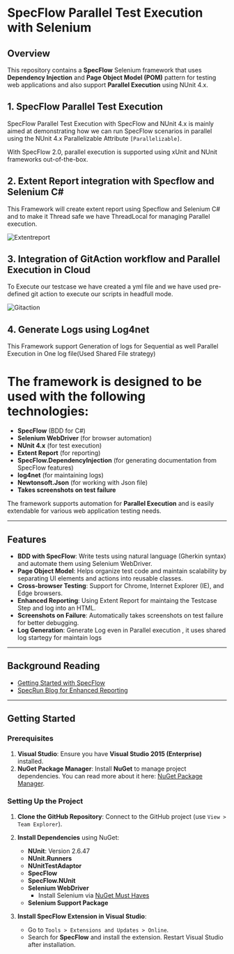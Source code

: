 # SpecFlow Parallel Test Execution with Selenium

## Overview

This repository contains a **SpecFlow** Selenium framework that uses **Dependency Injection** and **Page Object Model (POM)** pattern for testing web applications and also support **Parallel Execution**  using NUnit 4.x. 

## 1. SpecFlow Parallel Test Execution

SpecFlow Parallel Test Execution with SpecFlow and NUnit 4.x is mainly aimed at demonstrating how we can run SpecFlow scenarios in parallel using the NUnit 4.x Parallelizable Attribute `[Parallelizable]`.

With SpecFlow 2.0, parallel execution is supported using xUnit and NUnit frameworks out-of-the-box.

## 2. Extent Report integration with Specflow and Selenium C#

This Framework will create extent report using Specflow and Selenium C# and to make it Thread safe we have ThreadLocal for managing Parallel execution.

![Extentreport](https://github.com/user-attachments/assets/ce852d69-70e2-4dd9-bff5-4913243aecc7)

## 3. Integration of GitAction workflow and Parallel Execution in Cloud 

To Execute our testcase we have created a yml file and we have used pre-defined git action to execute our scripts in headfull mode.

![Gitaction](https://github.com/user-attachments/assets/e950586f-0304-43e4-8ab3-c36af155817e)

## 4. Generate Logs using Log4net

This Framework support Generation of logs for Sequential as well Parallel Execution in One log file(Used Shared File strategy)


# The framework is designed to be used with the following technologies:
- **SpecFlow** (BDD for C#)
- **Selenium WebDriver** (for browser automation)
- **NUnit 4.x** (for test execution)
- **Extent Report** (for reporting)
- **SpecFlow.DependencyInjection** (for generating documentation from SpecFlow features)
- **log4net** (for maintaining logs)
- **Newtonsoft.Json** (for working with Json file)
- **Takes screenshots on test failure**

The framework supports automation for **Parallel Execution** and is easily extendable for various web application testing needs.

---

## Features

- **BDD with SpecFlow**: Write tests using natural language (Gherkin syntax) and automate them using Selenium WebDriver.
- **Page Object Model**: Helps organize test code and maintain scalability by separating UI elements and actions into reusable classes.
- **Cross-browser Testing**: Support for Chrome, Internet Explorer (IE), and Edge browsers.
- **Enhanced Reporting**: Using Extent Report for maintaing the Testcase Step and log into an HTML.
- **Screenshots on Failure**: Automatically takes screenshots on test failure for better debugging.
- **Log Generation**: Generate Log even in Parallel execution , it uses shared log startegy for maintain logs

---

## Background Reading

- [Getting Started with SpecFlow](http://ralucasuditu-softwaretesting.blogspot.co.uk/2015/06/write-your-first-test-with-specflow-and.html?m=1)
- [SpecRun Blog for Enhanced Reporting](http://tech.opentable.co.uk/blog/2013/06/07/getting-started-with-specrun/)
  
---

## Getting Started

### Prerequisites

1. **Visual Studio**: Ensure you have **Visual Studio 2015 (Enterprise)** installed.
2. **NuGet Package Manager**: Install **NuGet** to manage project dependencies. You can read more about it here: [NuGet Package Manager](http://docs.nuget.org/consume/package-manager-dialog#managing-packages-for-the-solution).

### Setting Up the Project

1. **Clone the GitHub Repository**: Connect to the GitHub project (use `View > Team Explorer`).
2. **Install Dependencies** using NuGet:
   - **NUnit**: Version 2.6.47
   - **NUnit.Runners**
   - **NUnitTestAdaptor**
   - **SpecFlow**
   - **SpecFlow.NUnit**
   - **Selenium WebDriver**
     - Install Selenium via [NuGet Must Haves](http://nugetmusthaves.com/Tag/selenium)
   - **Selenium Support Package**

3. **Install SpecFlow Extension in Visual Studio**:
   - Go to `Tools > Extensions and Updates > Online`.
   - Search for **SpecFlow** and install the extension. Restart Visual Studio after installation.




